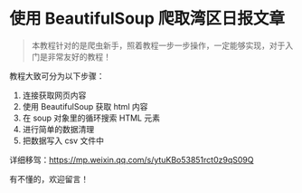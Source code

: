 # 使用 BeautifulSoup 爬取湾区日报文章

> 本教程针对的是爬虫新手，照着教程一步一步操作，一定能够实现，对于入门是非常友好的教程！

教程大致可分为以下步骤：

1. 连接获取网页内容
2. 使用 BeautifulSoup 获取 html 内容
3. 在 soup 对象里的循环搜索 HTML 元素
4. 进行简单的数据清理
5. 把数据写入 csv 文件中

详细移驾：https://mp.weixin.qq.com/s/ytuKBo53851rct0z9qS09Q

有不懂的，欢迎留言！
